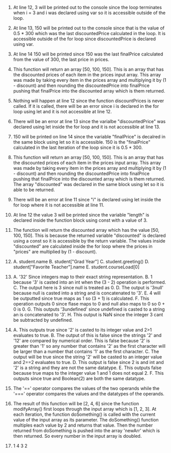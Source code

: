 1. At line 12, 3 will be printed out to the console since the loop terminates when i = 3 and i was declared using var so it is accessible outside of the loop.
2. At line 13, 150 will be printed out to the console since that is the value of 0.5 \* 300 which was the last discountedPrice calculated in the loop. It is accessible outside of the for loop since discountedPrice is declared using var.
3. At line 14 150 will be printed since 150 was the last finalPrice calculated from the value of 300, the last price in prices.
4. This function will return an array [50, 100, 150]. This is an array that has the discounted prices of each item in the prices input array. This array was made by taking every item in the prices array and multiplying it by (1 - discount) and then rounding the discountedPrice into finalPrice pushing that finalPrice into the discounted array which is them returned.
5. Nothing will happen at line 12 since the function discountPrices is never called. If it is called, there will be an error since i is declared in the for loop using let and it is not accessible at line 12.
6. There will be an error at line 13 since the varialbe "discountedPrice" was declared using let inside the for loop and it is not accessible at line 13.
7. 150 will be printed on line 14 since the variable "finalPrice" is decalred in the same block using let so it is accessible. 150 is the "finalPrice" calculated in the last iteration of the loop since it is 0.5 \* 300.
8. This function will return an array [50, 100, 150]. This is an array that has the discounted prices of each item in the prices input array. This array was made by taking every item in the prices array and multiplying it by (1 - discount) and then rounding the discountedPrice into finalPrice pushing that finalPrice into the discounted array which is them returned. The array "discounted" was declared in the same block using let so it is able to be returned.
9. There will be an error at line 11 since "i" is declared using let inside the for loop where it is not accessible at line 11.
10. At line 12 the value 3 will be printed since the variable "length" is declared inside the function block using const with a value of 3.
11. The function will return the discounted array which has the value [50, 100, 150]. This is because the returned variable "discounted" is declared using a const so it is accessible by the return variable. The values inside "discounted" are calculated inside the for loop where the prices in "prices" are multiplied by (1 - discount).
12. A. student.name B. student["Grad Year"] C. student.greeting() D. student["Favorite Teacher"].name E. student.courseLoad[0]
13. A. '32' Since integers map to their exact string representation. B. 1 because '3' is casted into an int when the (3 - 2) operation is performed. C. The output here is 3 since null is treated as 0. D. The output is '3null' because null is casted into a string and is concatenated to '3'. E. 4 will be outputted since true maps as 1 so (3 + 1) is calculated. F. This operation outputs 0 since flase maps to 0 and null also maps to 0 so 0 + 0 is 0. G. This outputs '3undefined' since undefined is casted to a string an is concatenated to '3'. H. This output is NaN since the integer 3 cant be subtracted by undefined.
14. A. This outputs true since '2' is casted to its integer value and 2>1 evaluates to true. B. The output of this is false since the strings '2' and '12' are compared by numerical order. This is false because '2' is greater than '1' so any number that contains '2' as the first character will be larger than a number that contains '1' as the first character. C. The output will be true since the string '2' will be casted to an integer value and 2==2 evaluates to true. D. This output is false since 2 is and int and '2' is a string and they are not the same datatype. E. This outputs false because true maps to the integer value 1 and 1 does not equal 2. F. This outputs since true and Boolean(2) are both the same datatype.
15. The '==' operator compares the values of the two operands while the '===' operator compares the values and the datatypes of the operands.


16. The result of this function will be [2, 4, 6] since the function modifyArray() first loops through the input array which is [1, 2, 3]. At each iteration, the function doSomething() is called with the current value of the input array as its parameter. The doSomething() function multiples each value by 2 and returns that value. Then the number returned from doSomething is pushed into the array 'newArr' which is then returned. So every number in the input array is doubled.
17. 1 4 3 2
